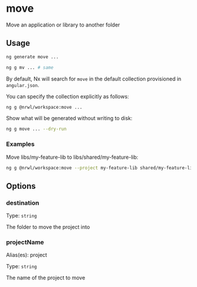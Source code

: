 # move

Move an application or library to another folder

## Usage

```bash
ng generate move ...
```

```bash
ng g mv ... # same
```

By default, Nx will search for `move` in the default collection provisioned in `angular.json`.

You can specify the collection explicitly as follows:

```bash
ng g @nrwl/workspace:move ...
```

Show what will be generated without writing to disk:

```bash
ng g move ... --dry-run
```

### Examples

Move libs/my-feature-lib to libs/shared/my-feature-lib:

```bash
ng g @nrwl/workspace:move --project my-feature-lib shared/my-feature-lib
```

## Options

### destination

Type: `string`

The folder to move the project into

### projectName

Alias(es): project

Type: `string`

The name of the project to move
